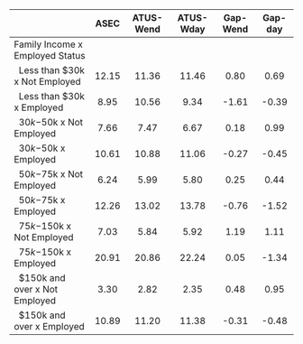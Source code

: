 
|                      |         ASEC |    ATUS-Wend |    ATUS-Wday |     Gap-Wend |      Gap-day |
| -------------------- | :----------: | :----------: | :----------: | :----------: | :----------: |
| Family Income x Employed Status |              |              |              |              |              |
| &nbsp;&nbsp;Less than $30k x Not Employed |        12.15 |        11.36 |        11.46 |         0.80 |         0.69 |
| &nbsp;&nbsp;Less than $30k x Employed |         8.95 |        10.56 |         9.34 |        -1.61 |        -0.39 |
| &nbsp;&nbsp;$30k-$50k x Not Employed |         7.66 |         7.47 |         6.67 |         0.18 |         0.99 |
| &nbsp;&nbsp;$30k-$50k x Employed |        10.61 |        10.88 |        11.06 |        -0.27 |        -0.45 |
| &nbsp;&nbsp;$50k-$75k x Not Employed |         6.24 |         5.99 |         5.80 |         0.25 |         0.44 |
| &nbsp;&nbsp;$50k-$75k x Employed |        12.26 |        13.02 |        13.78 |        -0.76 |        -1.52 |
| &nbsp;&nbsp;$75k-$150k x Not Employed |         7.03 |         5.84 |         5.92 |         1.19 |         1.11 |
| &nbsp;&nbsp;$75k-$150k x Employed |        20.91 |        20.86 |        22.24 |         0.05 |        -1.34 |
| &nbsp;&nbsp;$150k and over x Not Employed |         3.30 |         2.82 |         2.35 |         0.48 |         0.95 |
| &nbsp;&nbsp;$150k and over x Employed |        10.89 |        11.20 |        11.38 |        -0.31 |        -0.48 |

